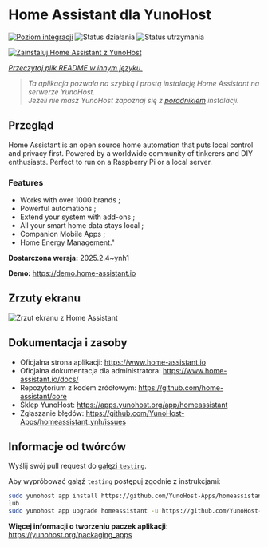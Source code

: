 <!--
To README zostało automatycznie wygenerowane przez <https://github.com/YunoHost/apps/tree/master/tools/readme_generator>
Nie powinno być ono edytowane ręcznie.
-->

# Home Assistant dla YunoHost

[![Poziom integracji](https://apps.yunohost.org/badge/integration/homeassistant)](https://ci-apps.yunohost.org/ci/apps/homeassistant/)
![Status działania](https://apps.yunohost.org/badge/state/homeassistant)
![Status utrzymania](https://apps.yunohost.org/badge/maintained/homeassistant)

[![Zainstaluj Home Assistant z YunoHost](https://install-app.yunohost.org/install-with-yunohost.svg)](https://install-app.yunohost.org/?app=homeassistant)

*[Przeczytaj plik README w innym języku.](./ALL_README.md)*

> *Ta aplikacja pozwala na szybką i prostą instalację Home Assistant na serwerze YunoHost.*  
> *Jeżeli nie masz YunoHost zapoznaj się z [poradnikiem](https://yunohost.org/install) instalacji.*

## Przegląd

Home Assistant is an open source home automation that puts local control and privacy first. Powered by a worldwide community of tinkerers and DIY enthusiasts. Perfect to run on a Raspberry Pi or a local server. 

### Features

- Works with over 1000 brands ;
- Powerful automations ;
- Extend your system with add-ons ;
- All your smart home data stays local ;
- Companion Mobile Apps ;
- Home Energy Management." 


**Dostarczona wersja:** 2025.2.4~ynh1

**Demo:** <https://demo.home-assistant.io>

## Zrzuty ekranu

![Zrzut ekranu z Home Assistant](./doc/screenshots/screenshot1.png)

## Dokumentacja i zasoby

- Oficjalna strona aplikacji: <https://www.home-assistant.io>
- Oficjalna dokumentacja dla administratora: <https://www.home-assistant.io/docs/>
- Repozytorium z kodem źródłowym: <https://github.com/home-assistant/core>
- Sklep YunoHost: <https://apps.yunohost.org/app/homeassistant>
- Zgłaszanie błędów: <https://github.com/YunoHost-Apps/homeassistant_ynh/issues>

## Informacje od twórców

Wyślij swój pull request do [gałęzi `testing`](https://github.com/YunoHost-Apps/homeassistant_ynh/tree/testing).

Aby wypróbować gałąź `testing` postępuj zgodnie z instrukcjami:

```bash
sudo yunohost app install https://github.com/YunoHost-Apps/homeassistant_ynh/tree/testing --debug
lub
sudo yunohost app upgrade homeassistant -u https://github.com/YunoHost-Apps/homeassistant_ynh/tree/testing --debug
```

**Więcej informacji o tworzeniu paczek aplikacji:** <https://yunohost.org/packaging_apps>
